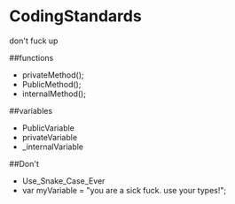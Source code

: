 # CodingStandards
don't fuck up

##functions
+ privateMethod();
+ PublicMethod();
+ internalMethod();

##variables
+ PublicVariable
+ privateVariable
+ \_internalVariable


##Don't
- Use_Snake_Case_Ever
- var myVariable = "you are a sick fuck. use your types!";


